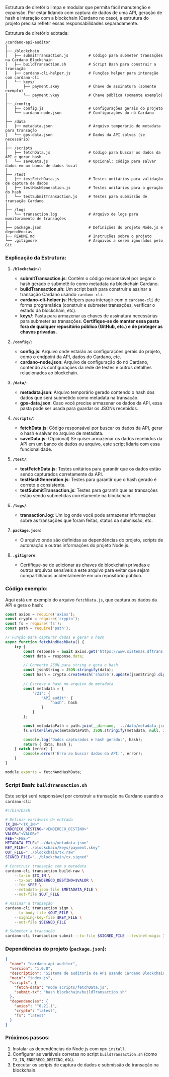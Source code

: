 Estrutura de diretório limpa e modular que permita fácil manutenção e expansão. Por estar lidando com captura de dados de uma API, geração de hash e interação com a blockchain (Cardano no caso), a estrutura do projeto precisa refletir essas responsabilidades separadamente.

Estrutura de diretório adotada:

```
/cardano-api-auditor
│
├── /blockchain
│   ├── submitTransaction.js         # Código para submeter transações na Cardano Blockchain
│   ├── buildTransaction.sh          # Script Bash para construir a transação
│   ├── cardano-cli-helper.js        # Funções helper para interação com cardano-cli
│   └── keys/
│       ├── payment.skey             # Chave de assinatura (somente exemplo)
│       └── payment.vkey             # Chave pública (somente exemplo)
│
├── /config
│   ├── config.js                    # Configurações gerais do projeto
│   └── cardano-node.json            # Configurações do nó Cardano
│
├── /data
│   ├── metadata.json                # Arquivo temporário de metadata para transação
│   └── gps-data.json                # Dados da API salvos (se necessário)
│
├── /scripts
│   ├── fetchData.js                 # Código para buscar os dados da API e gerar hash
│   └── saveData.js                  # Opcional: código para salvar dados em um banco de dados local
│
├── /test
│   ├── testFetchData.js             # Testes unitários para validação de captura de dados
│   ├── testHashGeneration.js        # Testes unitários para a geração do hash
│   └── testSubmitTransaction.js     # Testes para submissão de transação Cardano
│
├── /logs
│   └── transaction.log              # Arquivo de logs para monitoramento de transações
│
├── package.json                     # Definições do projeto Node.js e dependências
├── README.md                        # Instruções sobre o projeto
└── .gitignore                       # Arquivos a serem ignorados pelo Git
```

### Explicação da Estrutura:

1. **`/blockchain/`**:
    - **submitTransaction.js**: Contém o código responsável por pegar o hash gerado e submetê-lo como metadata na blockchain Cardano.
    - **buildTransaction.sh**: Um script bash para construir e assinar a transação Cardano usando `cardano-cli`.
    - **cardano-cli-helper.js**: Helpers para interagir com o `cardano-cli` de forma programática (construir e submeter transações, verificar o estado da blockchain, etc).
    - **keys/**: Pasta para armazenar as chaves de assinatura necessárias para submeter as transações. **Certifique-se de manter essa pasta fora de qualquer repositório público (GitHub, etc.) e de proteger as chaves privadas.**

2. **`/config/`**:
    - **config.js**: Arquivo onde estarão as configurações gerais do projeto, como o endpoint da API, dados do Cardano, etc.
    - **cardano-node.json**: Arquivo de configuração do nó Cardano, contendo as configurações da rede de testes e outros detalhes relacionados ao blockchain.

3. **`/data/`**:
    - **metadata.json**: Arquivo temporário gerado contendo o hash dos dados que será submetido como metadata na transação.
    - **gps-data.json**: Caso você precise armazenar os dados da API, essa pasta pode ser usada para guardar os JSONs recebidos.

4. **`/scripts/`**:
    - **fetchData.js**: Código responsável por buscar os dados da API, gerar o hash e salvar no arquivo de metadata.
    - **saveData.js**: (Opcional) Se quiser armazenar os dados recebidos da API em um banco de dados ou arquivo, este script lidaria com essa funcionalidade.

5. **`/test/`**:
    - **testFetchData.js**: Testes unitários para garantir que os dados estão sendo capturados corretamente da API.
    - **testHashGeneration.js**: Testes para garantir que o hash gerado é correto e consistente.
    - **testSubmitTransaction.js**: Testes para garantir que as transações estão sendo submetidas corretamente na blockchain.

6. **`/logs/`**:
    - **transaction.log**: Um log onde você pode armazenar informações sobre as transações que foram feitas, status da submissão, etc.

7. **`package.json`**:
    - O arquivo onde são definidas as dependências do projeto, scripts de automação e outras informações do projeto Node.js.

8. **`.gitignore`**:
    - Certifique-se de adicionar as chaves de blockchain privadas e outros arquivos sensíveis a este arquivo para evitar que sejam compartilhados acidentalmente em um repositório público.

### **Código exemplo:**

Aqui está um exemplo do arquivo `fetchData.js`, que captura os dados da API e gera o hash:

```js
const axios = require('axios');
const crypto = require('crypto');
const fs = require('fs');
const path = require('path');

// Função para capturar dados e gerar o hash
async function fetchAndHashData() {
    try {
        const response = await axios.get('https://www.sistemas.dftrans.df.gov.br/service/gps/operacoes');
        const data = response.data;

        // Converte JSON para string e gera o hash
        const jsonString = JSON.stringify(data);
        const hash = crypto.createHash('sha256').update(jsonString).digest('hex');
        
        // Escreve o hash no arquivo de metadata
        const metadata = {
            "721": {
                "API_audit": {
                    "hash": hash
                }
            }
        };

        const metadataPath = path.join(__dirname, '../data/metadata.json');
        fs.writeFileSync(metadataPath, JSON.stringify(metadata, null, 2));

        console.log('Dados capturados e hash gerado:', hash);
        return { data, hash };
    } catch (error) {
        console.error('Erro ao buscar dados da API:', error);
    }
}

module.exports = fetchAndHashData;
```

### **Script Bash: `buildTransaction.sh`**

Este script será responsável por construir a transação na Cardano usando o `cardano-cli`:

```bash
#!/bin/bash

# Definir variáveis de entrada
TX_IN="<TX_IN>"
ENDERECO_DESTINO="<ENDERECO_DESTINO>"
VALOR="<VALOR>"
FEE="<FEE>"
METADATA_FILE="../data/metadata.json"
KEY_FILE="../blockchain/keys/payment.skey"
OUT_FILE="../blockchain/tx.raw"
SIGNED_FILE="../blockchain/tx.signed"

# Construir transação com o metadata
cardano-cli transaction build-raw \
    --tx-in $TX_IN \
    --tx-out $ENDERECO_DESTINO+$VALOR \
    --fee $FEE \
    --metadata-json-file $METADATA_FILE \
    --out-file $OUT_FILE

# Assinar a transação
cardano-cli transaction sign \
    --tx-body-file $OUT_FILE \
    --signing-key-file $KEY_FILE \
    --out-file $SIGNED_FILE

# Submeter a transação
cardano-cli transaction submit --tx-file $SIGNED_FILE --testnet-magic 1097911063
```

### **Dependências do projeto (`package.json`):**

```json
{
  "name": "cardano-api-auditor",
  "version": "1.0.0",
  "description": "Sistema de auditoria de API usando Cardano Blockchain",
  "main": "index.js",
  "scripts": {
    "fetch-data": "node scripts/fetchData.js",
    "submit-tx": "bash blockchain/buildTransaction.sh"
  },
  "dependencies": {
    "axios": "^0.21.1",
    "crypto": "latest",
    "fs": "latest"
  }
}
```

### **Próximos passos**:
1. Instalar as dependências do Node.js com `npm install`.
2. Configurar as variáveis corretas no script `buildTransaction.sh` (como `TX_IN`, `ENDERECO_DESTINO`, etc).
3. Executar os scripts de captura de dados e submissão de transação na blockchain.
